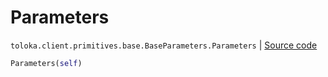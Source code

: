 # Parameters
`toloka.client.primitives.base.BaseParameters.Parameters` | [Source code](https://github.com/Toloka/toloka-kit/blob/v1.0.2/src/client/primitives/base.py#L351)

```python
Parameters(self)
```

